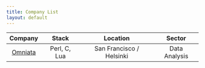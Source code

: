 ```yaml
---
title: Company List
layout: default
---
```


|Company|Stack|Location|Sector|
|:-----:|:---:|:------:|:----:|
|[Omniata](companies/omniata.html)|Perl, C, Lua|San Francisco / Helsinki|Data Analysis|
